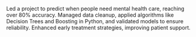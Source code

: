 Led a project to predict when people need mental health care, reaching over 80% accuracy. Managed data cleanup, applied algorithms like Decision Trees and Boosting in Python, and validated models to ensure reliability. Enhanced early treatment
strategies, improving patient support.
